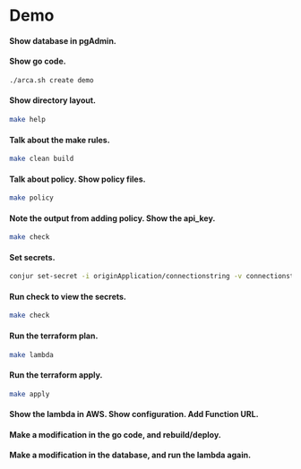 # Demo

#### Show database in pgAdmin.

#### Show go code.

```bash
./arca.sh create demo
```

#### Show directory layout.

```bash
make help
```

#### Talk about the make rules.

```bash
make clean build
```

#### Talk about policy. Show policy files.

```bash
make policy
```

#### Note the output from adding policy. Show the api_key.

```bash
make check
```

#### Set secrets.

```bash
conjur set-secret -i originApplication/connectionstring -v connectionstring
```

#### Run check to view the secrets.

```bash
make check
```

#### Run the terraform plan.

```bash
make lambda
```

#### Run the terraform apply.

```bash
make apply
```

#### Show the lambda in AWS. Show configuration. Add Function URL.

#### Make a modification in the go code, and rebuild/deploy.

#### Make a modification in the database, and run the lambda again.
